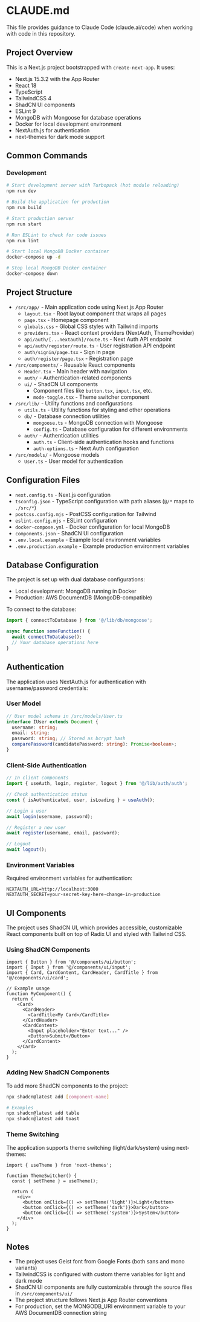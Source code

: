 # CLAUDE.md

This file provides guidance to Claude Code (claude.ai/code) when working with code in this repository.

## Project Overview

This is a Next.js project bootstrapped with `create-next-app`. It uses:
- Next.js 15.3.2 with the App Router
- React 18
- TypeScript
- TailwindCSS 4
- ShadCN UI components
- ESLint 9
- MongoDB with Mongoose for database operations
- Docker for local development environment
- NextAuth.js for authentication
- next-themes for dark mode support

## Common Commands

### Development

```bash
# Start development server with Turbopack (hot module reloading)
npm run dev

# Build the application for production
npm run build

# Start production server
npm run start

# Run ESLint to check for code issues
npm run lint

# Start local MongoDB Docker container
docker-compose up -d

# Stop local MongoDB Docker container
docker-compose down
```

## Project Structure

- `/src/app/` - Main application code using Next.js App Router
  - `layout.tsx` - Root layout component that wraps all pages
  - `page.tsx` - Homepage component
  - `globals.css` - Global CSS styles with Tailwind imports
  - `providers.tsx` - React context providers (NextAuth, ThemeProvider)
  - `api/auth/[...nextauth]/route.ts` - Next Auth API endpoint
  - `api/auth/register/route.ts` - User registration API endpoint
  - `auth/signin/page.tsx` - Sign in page
  - `auth/register/page.tsx` - Registration page
- `/src/components/` - Reusable React components
  - `Header.tsx` - Main header with navigation
  - `auth/` - Authentication-related components
  - `ui/` - ShadCN UI components
    - Component files like `button.tsx`, `input.tsx`, etc.
    - `mode-toggle.tsx` - Theme switcher component
- `/src/lib/` - Utility functions and configurations
  - `utils.ts` - Utility functions for styling and other operations
  - `db/` - Database connection utilities
    - `mongoose.ts` - MongoDB connection with Mongoose
    - `config.ts` - Database configuration for different environments
  - `auth/` - Authentication utilities
    - `auth.ts` - Client-side authentication hooks and functions
    - `auth-options.ts` - Next Auth configuration
- `/src/models/` - Mongoose models
  - `User.ts` - User model for authentication

## Configuration Files

- `next.config.ts` - Next.js configuration
- `tsconfig.json` - TypeScript configuration with path aliases (`@/*` maps to `./src/*`)
- `postcss.config.mjs` - PostCSS configuration for Tailwind
- `eslint.config.mjs` - ESLint configuration
- `docker-compose.yml` - Docker configuration for local MongoDB
- `components.json` - ShadCN UI configuration
- `.env.local.example` - Example local environment variables
- `.env.production.example` - Example production environment variables

## Database Configuration

The project is set up with dual database configurations:
- Local development: MongoDB running in Docker
- Production: AWS DocumentDB (MongoDB-compatible)

To connect to the database:
```typescript
import { connectToDatabase } from '@/lib/db/mongoose';

async function someFunction() {
  await connectToDatabase();
  // Your database operations here
}
```

## Authentication

The application uses NextAuth.js for authentication with username/password credentials:

### User Model

```typescript
// User model schema in /src/models/User.ts
interface IUser extends Document {
  username: string;
  email: string;
  password: string; // Stored as bcrypt hash
  comparePassword(candidatePassword: string): Promise<boolean>;
}
```

### Client-Side Authentication

```typescript
// In client components
import { useAuth, login, register, logout } from '@/lib/auth/auth';

// Check authentication status
const { isAuthenticated, user, isLoading } = useAuth();

// Login a user
await login(username, password);

// Register a new user
await register(username, email, password);

// Logout
await logout();
```

### Environment Variables

Required environment variables for authentication:
```
NEXTAUTH_URL=http://localhost:3000
NEXTAUTH_SECRET=your-secret-key-here-change-in-production
```

## UI Components

The project uses ShadCN UI, which provides accessible, customizable React components built on top of Radix UI and styled with Tailwind CSS.

### Using ShadCN Components

```tsx
import { Button } from '@/components/ui/button';
import { Input } from '@/components/ui/input';
import { Card, CardContent, CardHeader, CardTitle } from '@/components/ui/card';

// Example usage
function MyComponent() {
  return (
    <Card>
      <CardHeader>
        <CardTitle>My Card</CardTitle>
      </CardHeader>
      <CardContent>
        <Input placeholder="Enter text..." />
        <Button>Submit</Button>
      </CardContent>
    </Card>
  );
}
```

### Adding New ShadCN Components

To add more ShadCN components to the project:

```bash
npx shadcn@latest add [component-name]

# Examples
npx shadcn@latest add table
npx shadcn@latest add toast
```

### Theme Switching

The application supports theme switching (light/dark/system) using next-themes:

```tsx
import { useTheme } from 'next-themes';

function ThemeSwitcher() {
  const { setTheme } = useTheme();
  
  return (
    <div>
      <button onClick={() => setTheme('light')}>Light</button>
      <button onClick={() => setTheme('dark')}>Dark</button>
      <button onClick={() => setTheme('system')}>System</button>
    </div>
  );
}
```

## Notes

- The project uses Geist font from Google Fonts (both sans and mono variants)
- TailwindCSS is configured with custom theme variables for light and dark mode
- ShadCN UI components are fully customizable through the source files in `/src/components/ui/`
- The project structure follows Next.js App Router conventions
- For production, set the MONGODB_URI environment variable to your AWS DocumentDB connection string